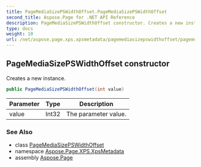 ```yaml
---
title: PageMediaSizePSWidthOffset.PageMediaSizePSWidthOffset
second_title: Aspose.Page for .NET API Reference
description: PageMediaSizePSWidthOffset constructor. Creates a new instance
type: docs
weight: 10
url: /net/aspose.page.xps.xpsmetadata/pagemediasizepswidthoffset/pagemediasizepswidthoffset/
---
```

## PageMediaSizePSWidthOffset constructor

Creates a new instance.

```csharp
public PageMediaSizePSWidthOffset(int value)
```

| Parameter | Type | Description |
| --- | --- | --- |
| value | Int32 | The parameter value. |

### See Also

* class [PageMediaSizePSWidthOffset](../)
* namespace [Aspose.Page.XPS.XpsMetadata](../../pagemediasizepswidthoffset/)
* assembly [Aspose.Page](../../../)


